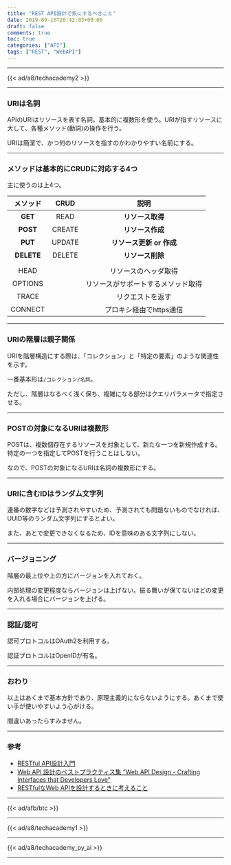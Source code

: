 ```yaml
---
title: "REST API設計で気にするべきこと"
date: 2019-09-16T20:42:03+09:00
draft: false
comments: true
toc: true
categories: ["API"]
tags: ["REST", "WebAPI"]
---
```


<!--more-->

---

{{< ad/a8/techacademy2 >}}

---

### URIは名詞

APIのURIはリソースを表す名詞。基本的に複数形を使う。URIが指すリソースに大して、各種メソッド(動詞)の操作を行う。

URIは簡潔で、かつ何のリソースを指すのかわかりやすい名前にする。

---

### メソッドは基本的にCRUDに対応する4つ

主に使うのは上4つ。

|メソッド|CRUD|説明|
|:-:|:-:|:-:|
|**GET**|READ|**リソース取得**|
|**POST**|CREATE|**リソース作成**|
|**PUT**|UPDATE|**リソース更新 or 作成**|
|**DELETE**|DELETE|**リソース削除**|
||||
|HEAD||リソースのヘッダ取得|
|OPTIONS||リソースがサポートするメソッド取得|
|TRACE||リクエストを返す|
|CONNECT||プロキシ経由でhttps通信|

---

### URIの階層は親子関係

URIを階層構造にする際は、「コレクション」と「特定の要素」のような関連性を示す。

一番基本形は`/コレクション/名詞`。

ただし、階層はなるべく浅く保ち、複雑になる部分はクエリパラメータで指定させる。

---

### POSTの対象になるURIは複数形

POSTは、複数個存在するリソースを対象として、新たな一つを新規作成する。特定の一つを指定してPOSTを行うことはしない。

なので、POSTの対象になるURIは名詞の複数形にする。

---

### URIに含むIDはランダム文字列

連番の数字などは予測されやすいため、予測されても問題ないものでなければ、UUID等のランダム文字列にするとよい。

また、あとで変更できなくなるため、IDを意味のある文字列にしない。

---

### バージョニング

階層の最上位や上の方にバージョンを入れておく。

内部処理の変更程度ならバージョンは上げない。振る舞いが保てないほどの変更を入れる場合にバージョンを上げる。

---

### 認証/認可

認可プロトコルはOAuth2を利用する。

認証プロトコルはOpenIDが有名。

---

### おわり

以上はあくまで基本方針であり、原理主義的にならないようにする。あくまで使い手が使いやすいよう心がける。

間違いあったらすみません。

---

### 参考

- [RESTful API設計入門](https://www.slideshare.net/MonstarLabInc/rest-ful-api)
- [Web API 設計のベストプラクティス集 ”Web API Design - Crafting Interfaces that Developers Love”](http://please-sleep.cou929.nu/20130121.html)
- [RESTfulなWeb APIを設計するときに考えること](https://qiita.com/shrkw/items/c6123ca25981e44a3d82)

---

{{< ad/afb/btc >}}

---

{{< ad/a8/techacademy1 >}}

---

{{< ad/a8/techacademy_py_ai >}}

---
